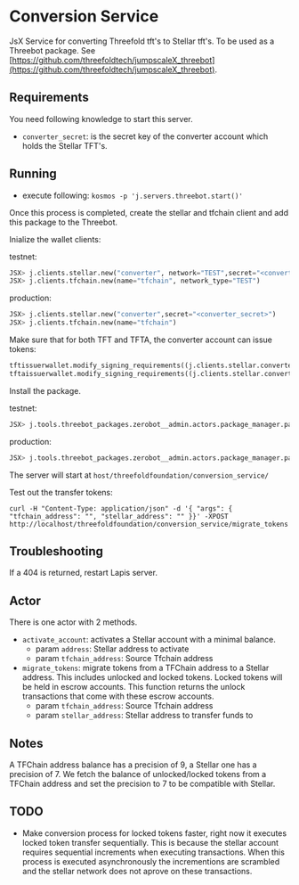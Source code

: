# Conversion Service

JsX Service for converting Threefold tft's to Stellar tft's. To be used as a Threebot package. See [https://github.com/threefoldtech/jumpscaleX_threebot](https://github.com/threefoldtech/jumpscaleX_threebot).

## Requirements

You need following knowledge to start this server.

- `converter_secret`: is the secret key of the converter account which holds the Stellar TFT's.

## Running

- execute following:
`kosmos -p 'j.servers.threebot.start()'`

Once this process is completed, create the stellar and tfchain client and add this package to the Threebot.

Inialize the wallet clients:

testnet:

```python
JSX> j.clients.stellar.new("converter", network="TEST",secret="<converter_secret>")
JSX> j.clients.tfchain.new(name="tfchain", network_type="TEST")
```

production:

```python
JSX> j.clients.stellar.new("converter",secret="<converter_secret>")
JSX> j.clients.tfchain.new(name="tfchain")
```

Make sure that for both TFT and TFTA, the converter account can issue tokens:

```python
tftissuerwallet.modify_signing_requirements((j.clients.stellar.converter.address,),1,0,3,3)
tftaissuerwallet.modify_signing_requirements((j.clients.stellar.converter.address,),1,0,3,3)
```

Install the package.

testnet:

```python
JSX> j.tools.threebot_packages.zerobot__admin.actors.package_manager.package_add(git_url="https://github.com/threefoldfoundation/tft-stellar/tree/master/ThreeBotPackages/conversion-service", install_kwargs={ "domain": "testnet.threefold.io" })
```

production:

```python
JSX> j.tools.threebot_packages.zerobot__admin.actors.package_manager.package_add(git_url="https://github.com/threefoldfoundation/tft-stellar/tree/master/ThreeBotPackages/conversion-service", install_kwargs={ "domain": "tokenservices.threefold.io" })
```

The server will start at `host/threefoldfoundation/conversion_service/`

Test out the transfer tokens:

`curl -H "Content-Type: application/json" -d '{ "args": { "tfchain_address": "", "stellar_address": "" }}' -XPOST http://localhost/threefoldfoundation/conversion_service/migrate_tokens`

## Troubleshooting

If a 404 is returned, restart Lapis server.

## Actor

There is one actor with 2 methods.

- `activate_account`: activates a Stellar account with a minimal balance.
  - param `address`: Stellar address to activate
  - param `tfchain_address`: Source Tfchain address
- `migrate_tokens`: migrate tokens from a TFChain address to a Stellar address. This includes unlocked and locked tokens. Locked tokens will be held in escrow accounts. This function returns the unlock transactions that come with these escrow accounts.
  - param `tfchain_address`: Source Tfchain address
  - param `stellar_address`: Stellar address to transfer funds to

## Notes

A TFChain address balance has a precision of 9, a Stellar one has a precision of 7. We fetch the balance of unlocked/locked tokens from a TFChain address and set the precision to 7 to be compatible with Stellar.

## TODO

- Make conversion process for locked tokens faster, right now it executes locked token transfer sequentially. This is because the stellar account requires sequential increments when executing transactions.
When this process is executed asynchronously the incrementions are scrambled and the stellar network does not aprove on these transactions.
